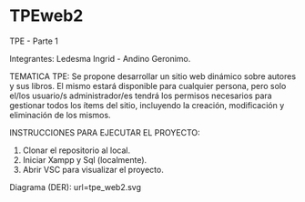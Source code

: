 # TPEweb2

TPE - Parte 1

Integrantes: Ledesma Ingrid - Andino Geronimo.

TEMATICA  TPE:
Se propone desarrollar un sitio web dinámico sobre autores y sus libros. El mismo  estará disponible para cualquier persona, pero solo el/los usuario/s administrador/es tendrá los permisos necesarios para gestionar todos los ítems del sitio, incluyendo la creación, modificación y eliminación de los mismos.

INSTRUCCIONES PARA EJECUTAR EL PROYECTO:
1. Clonar el repositorio al local.
2. Iniciar Xampp y Sql (localmente).
3. Abrir VSC para visualizar el proyecto.

Diagrama (DER):
url=tpe_web2.svg


